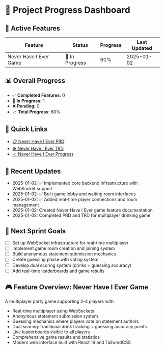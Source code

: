 # 🚀 Project Progress Dashboard

## 🎯 Active Features
| Feature | Status | Progress | Last Updated |
|---|-----|----|-----|
| Never Have I Ever Game | 🔄 In Progress | 60% | 2025-01-02 |

## 📊 Overall Progress
- ✅ **Completed Features:** 0
- 🔄 **In Progress:** 1  
- ❌ **Pending:** 0
- 📈 **Total Progress:** 60%

## 🔗 Quick Links
- [📋 Never Have I Ever PRD](PRD_neverHaveIEver.md)
- [⚙️ Never Have I Ever TRD](TRD_neverHaveIEver.md)
- [📈 Never Have I Ever Progress](PROGRESS_neverHaveIEver.md)

## 📅 Recent Updates
- 2025-01-02: ✅ Implemented core backend infrastructure with WebSocket support
- 2025-01-02: ✅ Built game lobby and waiting room interfaces
- 2025-01-02: ✅ Added real-time player connections and room management
- 2025-01-02: Created Never Have I Ever game feature documentation
- 2025-01-02: Completed PRD and TRD for multiplayer drinking game

## 🎯 Next Sprint Goals
- [ ] Set up WebSocket infrastructure for real-time multiplayer
- [ ] Implement game room creation and joining system
- [ ] Build anonymous statement submission mechanics
- [ ] Create guessing phase with voting system
- [ ] Develop dual scoring system (drinks + guessing accuracy)
- [ ] Add real-time leaderboards and game results

## 🎮 Feature Overview: Never Have I Ever Game
A multiplayer party game supporting 2-4 players with:
- Real-time multiplayer using WebSockets
- Anonymous statement submission system
- Guessing mechanics where players vote on statement authors
- Dual scoring: traditional drink tracking + guessing accuracy points
- Live leaderboards visible to all players
- Comprehensive game results and statistics
- Modern web interface built with React 19 and TailwindCSS 